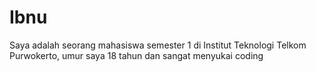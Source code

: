 # Ibnu
Saya adalah seorang mahasiswa semester 1 di Institut Teknologi Telkom Purwokerto, umur saya 18 tahun dan sangat menyukai coding
